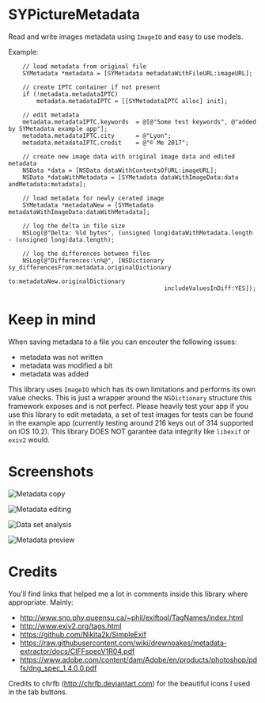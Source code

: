 SYPictureMetadata
=================

Read and write images metadata using `ImageIO` and easy to use models.

Example:

```
    // load metadata from original file
    SYMetadata *metadata = [SYMetadata metadataWithFileURL:imageURL];
    
    // create IPTC container if not present
    if (!metadata.metadataIPTC)
        metadata.metadataIPTC = [[SYMetadataIPTC alloc] init];
    
    // edit metadata
    metadata.metadataIPTC.keywords  = @[@"Some test keywords", @"added by SYMetadata example app"];
    metadata.metadataIPTC.city      = @"Lyon";
    metadata.metadataIPTC.credit    = @"© Me 2017";
    
    // create new image data with original image data and edited metadata
    NSData *data = [NSData dataWithContentsOfURL:imageURL];
    NSData *dataWithMetadata = [SYMetadata dataWithImageData:data andMetadata:metadata];
    
    // load metadata for newly cerated image
    SYMetadata *metadataNew = [SYMetadata metadataWithImageData:dataWithMetadata];
    
    // log the delta in file size
    NSLog(@"Delta: %ld bytes", (unsigned long)dataWithMetadata.length - (unsigned long)data.length);
    
    // log the differences between files
    NSLog(@"Differences:\n%@", [NSDictionary sy_differencesFrom:metadata.originalDictionary
                                                             to:metadataNew.originalDictionary
                                            includeValuesInDiff:YES]);
```

Keep in mind
============

When saving metadata to a file you can encouter the following issues:

- metadata was not written
- metadata was modified a bit
- metadata was added

This library uses `ImageIO` which has its own limitations and performs its own value checks. This is just a wrapper around the `NSDictionary` structure this framework exposes and is not perfect. Please heavily test your app if you use this library to edit metadata, a set of test images for tests can be found in the example app (currently testing around 216 keys out of 314 supported on iOS 10.2). This library DOES NOT garantee data integrity like `libexif` or `exiv2` would.

Screenshots
===========

![Metadata copy](https://raw.githubusercontent.com/dvkch/SYPictureMetadata/master/screenshots/screenshot_copy.PNG)

![Metadata editing](https://raw.githubusercontent.com/dvkch/SYPictureMetadata/master/screenshots/screenshot_editing.PNG)

![Data set analysis](https://raw.githubusercontent.com/dvkch/SYPictureMetadata/master/screenshots/screenshot_set_analysis.PNG)

![Metadata preview](https://raw.githubusercontent.com/dvkch/SYPictureMetadata/master/screenshots/screenshot_preview.PNG)

Credits
=======

You'll find links that helped me a lot in comments inside this library where appropriate. Mainly:

- <http://www.sno.phy.queensu.ca/~phil/exiftool/TagNames/index.html>
- <http://www.exiv2.org/tags.html>
- <https://github.com/Nikita2k/SimpleExif>
- <https://raw.githubusercontent.com/wiki/drewnoakes/metadata-extractor/docs/CIFFspecV1R04.pdf>
- <https://www.adobe.com/content/dam/Adobe/en/products/photoshop/pdfs/dng_spec_1.4.0.0.pdf>

Credits to chrfb (<http://chrfb.deviantart.com>) for the beautiful icons I used in the tab buttons.
